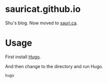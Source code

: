 # sauricat.github.io
Shu's blog. Now moved to [sauri.ca](https://sauri.ca).

# Usage
First install [Hugo](https://github.com/gohugoio/hugo). 

And then change to the directory and run Hugo. 
```
hugo
```
